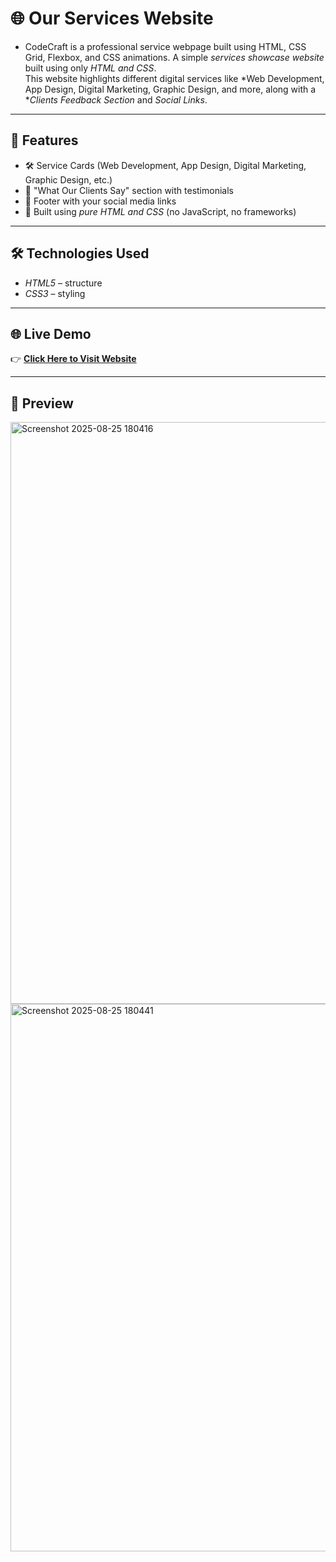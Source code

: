 # 🌐 Our Services Website  
- CodeCraft is a professional service webpage built using HTML, CSS Grid, Flexbox, and CSS animations. 
A simple *services showcase website* built using only *HTML and CSS*.  
This website highlights different digital services like *Web Development, App Design, Digital Marketing, Graphic Design, and more, along with a **Clients Feedback Section* and *Social Links*.  

---

## 🚀 Features
- 🛠 Service Cards (Web Development, App Design, Digital Marketing, Graphic Design, etc.)  
- 💬 "What Our Clients Say" section with testimonials  
- 🔗 Footer with your social media links  
- 🎨 Built using *pure HTML and CSS* (no JavaScript, no frameworks)  

---

## 🛠 Technologies Used
- *HTML5* – structure  
- *CSS3* – styling  

---

## 🌐 Live Demo
👉 **[Click Here to Visit Website](https://abhishek-1273.github.io/Week-3-Service-WebPage/)**  

---

## 📸 Preview
<img width="1919" height="931" alt="Screenshot 2025-08-25 180416" src="https://github.com/user-attachments/assets/23e8839b-bc6c-4d0e-9604-9edff8aacd33" />

<img width="1919" height="876" alt="Screenshot 2025-08-25 180441" src="https://github.com/user-attachments/assets/35690185-af57-4446-81a7-74b371c89edb" />
